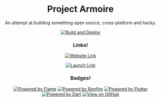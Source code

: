 <center>

# Project Armoire

An attempt at building something open source, cross-platform and hacky.

[![Build and Deploy](https://github.com/andrewiankidd/project_armoire/actions/workflows/publish.yml/badge.svg?branch=master)](https://github.com/andrewiankidd/project_armoire/actions/workflows/publish.yml)

### Links!

[![Website Link](https://img.shields.io/badge/%f0%9f%8c%90%20Website-cadetblue.svg)](https://andrewiankidd.github.io/project_armoire/)

[![Launch Link](https://img.shields.io/badge/%f0%9f%95%b9%ef%b8%8f%20Launch-cadetblue.svg)](https://andrewiankidd.github.io/project_armoire/game/)

### Badges!
[![Powered by Flame](https://img.shields.io/badge/%F0%9F%94%A5%20Flame%20Engine-orange.svg?logo)](https://flame-engine.org) [![Powered by Bonfire](https://img.shields.io/badge/%F0%9F%94%A5%20Bonfire-red.svg)](https://bonfire-engine.github.io) [![Powered by Flutter](https://img.shields.io/badge/Flutter-black.svg?logo=flutter)](https://flutter.io) [![Powered by Dart](https://img.shields.io/badge/Dart-blue.svg?logo=dart)](https://dart.dev) [![View on GitHub](https://img.shields.io/badge/Source-purple.svg?logo=github)](https://github.com/andrewiankidd/project_armoire)

</center>